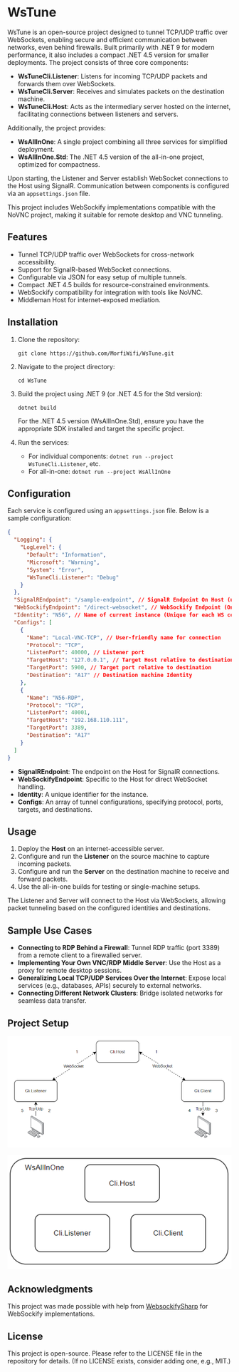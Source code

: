 # WsTune

WsTune is an open-source project designed to tunnel TCP/UDP traffic over WebSockets, enabling secure and efficient communication between networks, even behind firewalls. Built primarily with .NET 9 for modern performance, it also includes a compact .NET 4.5 version for smaller deployments. The project consists of three core components:

- **WsTuneCli.Listener**: Listens for incoming TCP/UDP packets and forwards them over WebSockets.
- **WsTuneCli.Server**: Receives and simulates packets on the destination machine.
- **WsTuneCli.Host**: Acts as the intermediary server hosted on the internet, facilitating connections between listeners and servers.

Additionally, the project provides:
- **WsAllInOne**: A single project combining all three services for simplified deployment.
- **WsAllInOne.Std**: The .NET 4.5 version of the all-in-one project, optimized for compactness.

Upon starting, the Listener and Server establish WebSocket connections to the Host using SignalR. Communication between components is configured via an `appsettings.json` file.

This project includes WebSockify implementations compatible with the NoVNC project, making it suitable for remote desktop and VNC tunneling.

## Features

- Tunnel TCP/UDP traffic over WebSockets for cross-network accessibility.
- Support for SignalR-based WebSocket connections.
- Configurable via JSON for easy setup of multiple tunnels.
- Compact .NET 4.5 builds for resource-constrained environments.
- WebSockify compatibility for integration with tools like NoVNC.
- Middleman Host for internet-exposed mediation.

## Installation

1. Clone the repository:
   ```
   git clone https://github.com/MorfiWifi/WsTune.git
   ```

2. Navigate to the project directory:
   ```
   cd WsTune
   ```

3. Build the project using .NET 9 (or .NET 4.5 for the Std version):
   ```
   dotnet build
   ```

   For the .NET 4.5 version (WsAllInOne.Std), ensure you have the appropriate SDK installed and target the specific project.

4. Run the services:
   - For individual components: `dotnet run --project WsTuneCli.Listener`, etc.
   - For all-in-one: `dotnet run --project WsAllInOne`

## Configuration

Each service is configured using an `appsettings.json` file. Below is a sample configuration:

```json
{
  "Logging": {
    "LogLevel": {
      "Default": "Information",
      "Microsoft": "Warning",
      "System": "Error",
      "WsTuneCli.Listener": "Debug"
    }
  },
  "SignalREndpoint": "/sample-endpoint", // SignalR Endpoint On Host (use full url if required)
  "WebSockifyEndpoint": "/direct-websocket", // WebSockify Endpoint (Only for Host Service)
  "Identity": "N56", // Name of current instance (Unique for each WS connection)
  "Configs": [
    {
      "Name": "Local-VNC-TCP", // User-friendly name for connection
      "Protocol": "TCP",
      "ListenPort": 40000, // Listener port
      "TargetHost": "127.0.0.1", // Target Host relative to destination
      "TargetPort": 5900, // Target port relative to destination
      "Destination": "A17" // Destination machine Identity
    },
    {
      "Name": "N56-RDP",
      "Protocol": "TCP",
      "ListenPort": 40001,
      "TargetHost": "192.168.110.111",
      "TargetPort": 3389,
      "Destination": "A17"
    }
  ]
}
```

- **SignalREndpoint**: The endpoint on the Host for SignalR connections.
- **WebSockifyEndpoint**: Specific to the Host for direct WebSocket handling.
- **Identity**: A unique identifier for the instance.
- **Configs**: An array of tunnel configurations, specifying protocol, ports, targets, and destinations.

## Usage

1. Deploy the **Host** on an internet-accessible server.
2. Configure and run the **Listener** on the source machine to capture incoming packets.
3. Configure and run the **Server** on the destination machine to receive and forward packets.
4. Use the all-in-one builds for testing or single-machine setups.

The Listener and Server will connect to the Host via WebSockets, allowing packet tunneling based on the configured identities and destinations.

## Sample Use Cases

- **Connecting to RDP Behind a Firewall**: Tunnel RDP traffic (port 3389) from a remote client to a firewalled server.
- **Implementing Your Own VNC/RDP Middle Server**: Use the Host as a proxy for remote desktop sessions.
- **Generalizing Local TCP/UDP Services Over the Internet**: Expose local services (e.g., databases, APIs) securely to external networks.
- **Connecting Different Network Clusters**: Bridge isolated networks for seamless data transfer.

## Project Setup

![General Project Setup](https://raw.githubusercontent.com/MorfiWifi/WsTune/refs/heads/main/_images/Code_p0kQ0P7BY1.png)

![WsAllInOne (Three Services Inside)](https://raw.githubusercontent.com/MorfiWifi/WsTune/refs/heads/main/_images/Code_SoBKIeDTs7.png)

## Acknowledgments

This project was made possible with help from [WebsockifySharp](https://github.com/rkttu/WebsockifySharp) for WebSockify implementations.

## License

This project is open-source. Please refer to the LICENSE file in the repository for details. (If no LICENSE exists, consider adding one, e.g., MIT.)